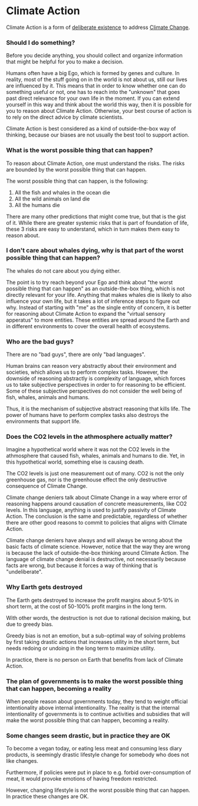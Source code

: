 # Climate Action

Climate Action is a form of [deliberate existence](https://advancedresearch.github.io/blog/2022-03-10-deliberate-existence) to address [Climate Change](https://en.wikipedia.org/wiki/Climate_change).

### Should I do something?

Before you decide anything, you should collect and organize information that might be helpful for you to make a decision.

Humans often have a big Ego, which is formed by genes and culture.
In reality, most of the stuff going on in the world is not about us, still our lives are influenced by it.
This means that in order to know whether one can do something useful or not,
one has to reach into the "unknown" that goes past direct relevance for your own life in the moment.
If you can extend yourself in this way and think about the world this way, then it is possible for you to reason about Climate Action.
Otherwise, your best course of action is to rely on the direct advice by climate scientists.

Climate Action is best considered as a kind of outside-the-box way of thinking,
because our biases are not usually the best tool to support action.

### What is the worst possible thing that can happen?

To reason about Climate Action, one must understand the risks.
The risks are bounded by the worst possible thing that can happen.

The worst possible thing that can happen, is the following:

1. All the fish and whales in the ocean die
2. All the wild animals on land die
3. All the humans die

There are many other predictions that might come true, but that is the gist of it.
While there are greater systemic risks that is part of foundation of life,
these 3 risks are easy to understand, which in turn makes them easy to reason about.

### I don't care about whales dying, why is that part of the worst possible thing that can happen?

The whales do not care about you dying either.

The point is to try reach beyond your Ego and think about "the worst possible thing that can happen"
as an outside-the-box thing, which is not directly relevant for your life.
Anything that makes whales die is likely to also influence your own life,
but it takes a lot of inference steps to figure out why.
Instead of starting with "me" as the single entity of concern,
it is better for reasoning about Climate Action to expand the "virtual sensory apperatus" to more entities.
These entities are spread around the Earth and in different environments to cover the overall health of ecosystems.

### Who are the bad guys?

There are no "bad guys", there are only "bad languages".

Human brains can reason very abstractly about their environment and societies,
which allows us to perform complex tasks.
However, the downside of reasoning abstractly is complexity of language,
which forces us to take subjective perspectives in order to for reasoning to be efficient.
Some of these subjective perspectives do not consider the well being of fish, whales, animals and humans.

Thus, it is the mechanism of subjective abstract reasoning that kills life.
The power of humans have to perform complex tasks also destroys the environments that support life.

### Does the CO2 levels in the athmosphere actually matter?

Imagine a hypothetical world where it was not the CO2 levels in the athmosphere that caused fish, whales, animals and humans to die.
Yet, in this hypothetical world, something else is causing death.

The CO2 levels is just one measurement out of many.
CO2 is not the only greenhouse gas, nor is the greenhouse effect the only destructive consequence of Climate Change.

Climate change deniers talk about Climate Change in a way where error of reasoning happens around causation of concrete measurements,
like CO2 levels. In this language, anything is used to justify passivity of Climate Action.
The conclusion is the same and predictable, regardless of whether there are other good reasons to commit to policies that aligns with Climate Action.

Climate change deniers have always and will always be wrong about the basic facts of climate science.
However, notice that the way they are wrong is because the lack of outside-the-box thinking around Climate Action.
The language of climate change denial is destructive, not necessarily because facts are wrong,
but because it forces a way of thinking that is "undeliberate".

### Why Earth gets destroyed

The Earth gets destroyed to increase the profit margins about 5-10% in short term,
at the cost of 50-100% profit margins in the long term.

With other words, the destruction is not due to rational decision making,
but due to greedy bias.

Greedy bias is not an emotion, but a sub-optimal way of solving problems by first taking drastic actions that
increases utility in the short term, but needs redoing or undoing in the long term to maximize utility.

In practice, there is no person on Earth that benefits from lack of Climate Action.

### The plan of governments is to make the worst possible thing that can happen, becoming a reality

When people reason about governments today, they tend to weight official intentionality above internal intentionality.
The reality is that the internal intentionality of governments is to continue activities and subsidies
that will make the worst possible thing that can happen, becoming a reality.

### Some changes seem drastic, but in practice they are OK

To become a vegan today, or eating less meat and consuming less diary products,
is seemingly drastic lifestyle change for somebody who does not like changes.

Furthermore, if policies were put in place to e.g. forbid over-consumption of meat,
it would provoke emotions of having freedom restricted.

However, changing lifestyle is not the worst possible thing that can happen.
In practice these changes are OK.

